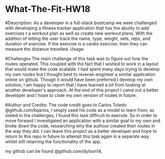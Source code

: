 # What-The-Fit-HW18

#Description:
As a developer in a full-stack bootcamp we were challenged with developing a fitness tracker application that has the abulity to add exercises t a workout plan as well as create new workout plans. With the addition of letting the user track the name, type, weight, sets, reps, and duration of exercise. If the exercise is a cardio exercise, then they can measure the distance travelled.
Usage:

#Challenges 
The main challenge of this task was to figure out how the routes operated. This coupled with the fact that I wished to work in a layout that would make the code scalable. I had spent many days trying to develop my own routes but I thought best to reverse-engineer a similar application online on github. Though it would have been preferred I develop my own solution, I am happy to report that I have learned a lot from looking at another developer's approach. At the end of this project I came out a better developer and I hope to code my own version of routes in future.

#Author and Credits:
The code credit goes to Carlos Toledo @github.com/kqarlos,
I simply used his code as a model to learn from, as stated in the challenges, I found this task difficult to execute. So in order to move forward I investigated an application with a similar goal to my own and broke down the code, researching why the authour created their routes in the way they did. I can leave this project as a better developer and hope to return to this repo in future to attempt this task again in a separate way whilst still retaining the functionality of the app.

my github can be found @github.com/dylson14,



